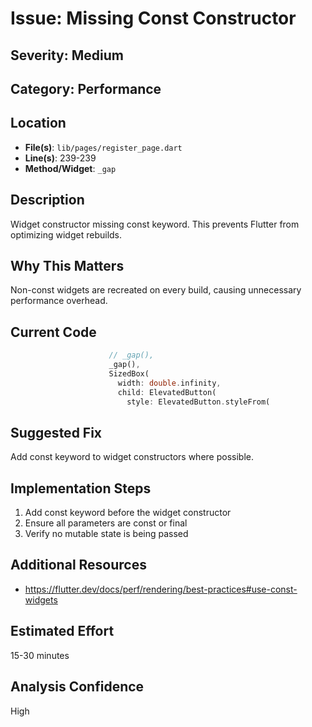 # Issue: Missing Const Constructor

## Severity: Medium

## Category: Performance

## Location
- **File(s)**: `lib/pages/register_page.dart`
- **Line(s)**: 239-239
- **Method/Widget**: `_gap`

## Description
Widget constructor missing const keyword. This prevents Flutter from optimizing widget rebuilds.

## Why This Matters
Non-const widgets are recreated on every build, causing unnecessary performance overhead.

## Current Code
```dart
                      // _gap(),
                      _gap(),
                      SizedBox(
                        width: double.infinity,
                        child: ElevatedButton(
                          style: ElevatedButton.styleFrom(
```

## Suggested Fix
Add const keyword to widget constructors where possible.

## Implementation Steps
1. Add const keyword before the widget constructor
2. Ensure all parameters are const or final
3. Verify no mutable state is being passed

## Additional Resources
- https://flutter.dev/docs/perf/rendering/best-practices#use-const-widgets

## Estimated Effort
15-30 minutes

## Analysis Confidence
High

